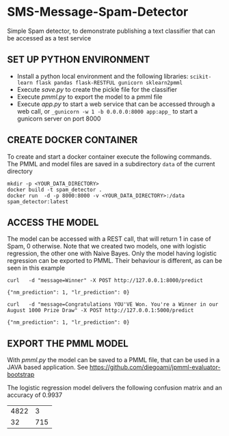 # SMS-Message-Spam-Detector

Simple Spam detector, to demonstrate publishing a text classifier that can be accessed as a test service

## SET UP PYTHON ENVIRONMENT

* Install a python local environment and the following libraries: `scikit-learn flask pandas flask-RESTFUL gunicorn sklearn2pmml`
* Execute _save.py_ to create the pickle file for the classifier
* Execute _pmml.py_ to export the model to a pmml file
* Execute _app.py_ to start a web service that can be accessed through a web call, or `_gunicorn -w 1 -b 0.0.0.0:8000 app:app_` to start a gunicorn server on port 8000

## CREATE DOCKER CONTAINER

To create and start a docker container execute the following commands.
The PMML and model files are saved in a subdirectory `data` of the current directory

```
mkdir -p <YOUR_DATA_DIRECTORY>
docker build -t spam_detector . 
docker run  -d -p 8000:8000 -v <YOUR_DATA_DIRECTORY>:/data spam_detector:latest
```



## ACCESS THE MODEL

The model can be accessed with a REST call, that will return 1 in case of Spam, 0 otherwise. Note that we created two models, one with logistic regression, the other one with Naive Bayes. Only the model having logistic regression can be exported to PMML. Their behaviour is different, as can be seen in this example

```
curl   -d "message=Winner" -X POST http://127.0.0.1:8000/predict

{"nm_prediction": 1, "lr_prediction": 0}

curl   -d "message=Congratulations YOU'VE Won. You're a Winner in our August 1000 Prize Draw" -X POST http://127.0.0.1:5000/predict

{"nm_prediction": 1, "lr_prediction": 0}
```

## EXPORT THE PMML MODEL

With _pmml.py_ the model can be saved to a PMML file, that can be used in a JAVA based application. 
See https://github.com/diegoami/jpmml-evaluator-bootstrap

The logistic regression model delivers the following confusion matrix and an accuracy of 0.9937

|   |   |
|---|---|
|4822|3|
|32|715|
